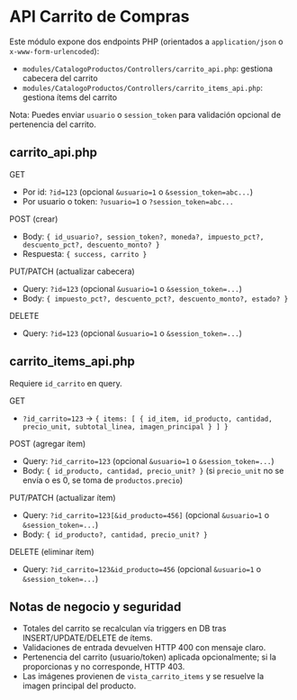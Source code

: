 # API Carrito de Compras

Este módulo expone dos endpoints PHP (orientados a `application/json` o `x-www-form-urlencoded`):

- `modules/CatalogoProductos/Controllers/carrito_api.php`: gestiona cabecera del carrito
- `modules/CatalogoProductos/Controllers/carrito_items_api.php`: gestiona ítems del carrito

Nota: Puedes enviar `usuario` o `session_token` para validación opcional de pertenencia del carrito.

## carrito_api.php

GET
- Por id: `?id=123` (opcional `&usuario=1` o `&session_token=abc...`)
- Por usuario o token: `?usuario=1` o `?session_token=abc...`

POST (crear)
- Body: `{ id_usuario?, session_token?, moneda?, impuesto_pct?, descuento_pct?, descuento_monto? }`
- Respuesta: `{ success, carrito }`

PUT/PATCH (actualizar cabecera)
- Query: `?id=123` (opcional `&usuario=1` o `&session_token=...`)
- Body: `{ impuesto_pct?, descuento_pct?, descuento_monto?, estado? }`

DELETE
- Query: `?id=123` (opcional `&usuario=1` o `&session_token=...`)

## carrito_items_api.php

Requiere `id_carrito` en query.

GET
- `?id_carrito=123` → `{ items: [ { id_item, id_producto, cantidad, precio_unit, subtotal_linea, imagen_principal } ] }`

POST (agregar ítem)
- Query: `?id_carrito=123` (opcional `&usuario=1` o `&session_token=...`)
- Body: `{ id_producto, cantidad, precio_unit? }` (si `precio_unit` no se envía o es 0, se toma de `productos.precio`)

PUT/PATCH (actualizar ítem)
- Query: `?id_carrito=123[&id_producto=456]` (opcional `&usuario=1` o `&session_token=...`)
- Body: `{ id_producto?, cantidad, precio_unit? }`

DELETE (eliminar ítem)
- Query: `?id_carrito=123&id_producto=456` (opcional `&usuario=1` o `&session_token=...`)

## Notas de negocio y seguridad
- Totales del carrito se recalculan vía triggers en DB tras INSERT/UPDATE/DELETE de ítems.
- Validaciones de entrada devuelven HTTP 400 con mensaje claro.
- Pertenencia del carrito (usuario/token) aplicada opcionalmente; si la proporcionas y no corresponde, HTTP 403.
- Las imágenes provienen de `vista_carrito_items` y se resuelve la imagen principal del producto.
